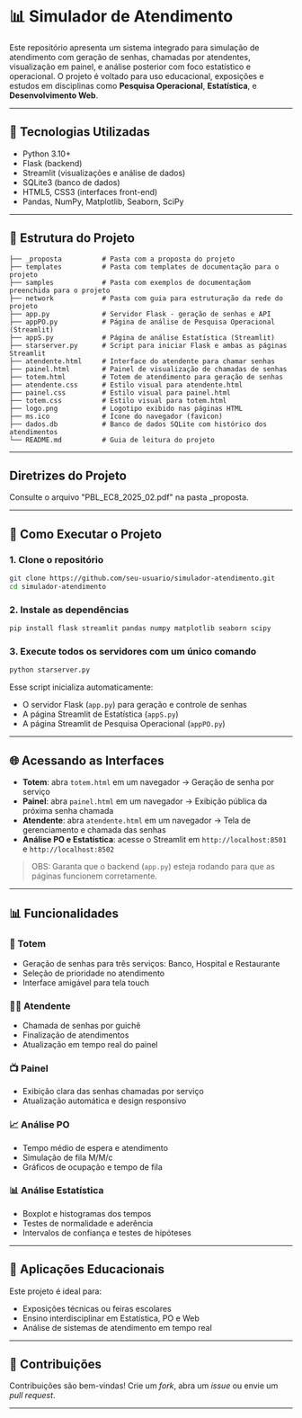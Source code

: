 
# 📊 Simulador de Atendimento 

Este repositório apresenta um sistema integrado para simulação de atendimento com geração de senhas, chamadas por atendentes, visualização em painel, e análise posterior com foco estatístico e operacional. O projeto é voltado para uso educacional, exposições e estudos em disciplinas como **Pesquisa Operacional**, **Estatística**, e **Desenvolvimento Web**.

---

## 🔧 Tecnologias Utilizadas

- Python 3.10+
- Flask (backend)
- Streamlit (visualizações e análise de dados)
- SQLite3 (banco de dados)
- HTML5, CSS3 (interfaces front-end)
- Pandas, NumPy, Matplotlib, Seaborn, SciPy

---

## 📁 Estrutura do Projeto

```
├── _proposta          # Pasta com a proposta do projeto 
├── templates          # Pasta com templates de documentação para o projeto
├── samples            # Pasta com exemplos de documentaçãom preenchida para o projeto
├── network            # Pasta com guia para estruturação da rede do projeto
├── app.py             # Servidor Flask - geração de senhas e API
├── appPO.py           # Página de análise de Pesquisa Operacional (Streamlit)
├── appS.py            # Página de análise Estatística (Streamlit)
├── starserver.py      # Script para iniciar Flask e ambas as páginas Streamlit
├── atendente.html     # Interface do atendente para chamar senhas
├── painel.html        # Painel de visualização de chamadas de senhas
├── totem.html         # Totem de atendimento para geração de senhas
├── atendente.css      # Estilo visual para atendente.html
├── painel.css         # Estilo visual para painel.html
├── totem.css          # Estilo visual para totem.html
├── logo.png           # Logotipo exibido nas páginas HTML
├── ms.ico             # Ícone do navegador (favicon)
├── dados.db           # Banco de dados SQLite com histórico dos atendimentos
└── README.md          # Guia de leitura do projeto
```

---

##  Diretrizes do Projeto

Consulte o arquivo "PBL_EC8_2025_02.pdf" na pasta _proposta.

---

## 🚀 Como Executar o Projeto

### 1. Clone o repositório

```bash
git clone https://github.com/seu-usuario/simulador-atendimento.git
cd simulador-atendimento
```

### 2. Instale as dependências

```bash
pip install flask streamlit pandas numpy matplotlib seaborn scipy
```

### 3. Execute todos os servidores com um único comando

```bash
python starserver.py
```

Esse script inicializa automaticamente:
- O servidor Flask (`app.py`) para geração e controle de senhas
- A página Streamlit de Estatística (`appS.py`)
- A página Streamlit de Pesquisa Operacional (`appPO.py`)

---

## 🌐 Acessando as Interfaces

- **Totem**: abra `totem.html` em um navegador → Geração de senha por serviço
- **Painel**: abra `painel.html` em um navegador → Exibição pública da próxima senha chamada
- **Atendente**: abra `atendente.html` em um navegador → Tela de gerenciamento e chamada das senhas
- **Análise PO e Estatística**: acesse o Streamlit em `http://localhost:8501` e `http://localhost:8502`

> OBS: Garanta que o backend (`app.py`) esteja rodando para que as páginas funcionem corretamente.

---

## 📊 Funcionalidades

### 🔘 Totem

- Geração de senhas para três serviços: Banco, Hospital e Restaurante
- Seleção de prioridade no atendimento
- Interface amigável para tela touch

### 👩‍💼 Atendente

- Chamada de senhas por guichê
- Finalização de atendimentos
- Atualização em tempo real do painel

### 📺 Painel

- Exibição clara das senhas chamadas por serviço
- Atualização automática e design responsivo

### 📈 Análise PO

- Tempo médio de espera e atendimento
- Simulação de fila M/M/c
- Gráficos de ocupação e tempo de fila

### 📊 Análise Estatística

- Boxplot e histogramas dos tempos
- Testes de normalidade e aderência
- Intervalos de confiança e testes de hipóteses

---

## 🧠 Aplicações Educacionais

Este projeto é ideal para:

- Exposições técnicas ou feiras escolares
- Ensino interdisciplinar em Estatística, PO e Web
- Análise de sistemas de atendimento em tempo real

---

## 🙋 Contribuições

Contribuições são bem-vindas! Crie um _fork_, abra um _issue_ ou envie um _pull request_.

---

